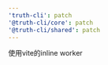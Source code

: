 ```yaml
---
'truth-cli': patch
'@truth-cli/core': patch
'@truth-cli/shared': patch
---
```


使用vite的inline worker
